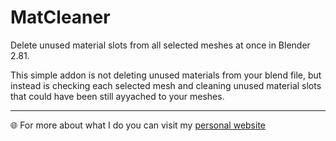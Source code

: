 # MatCleaner
Delete unused material slots from all selected meshes at once in Blender 2.81.

This simple addon is not deleting unused materials from your blend file, but instead is checking each selected mesh and cleaning unused material slots that could have been still ayyached to your meshes.

---
:globe_with_meridians: For more about what I do you can visit my [personal website](https://www.nazzarenogiannelli.com/)

